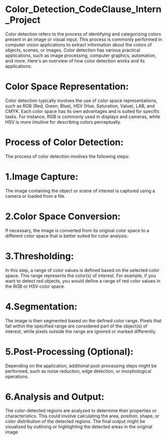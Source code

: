 # Color_Detection_CodeClause_Intern_Project

Color detection refers to the process of identifying and categorizing colors present in an image or visual input. This process is commonly performed in computer vision applications to extract information about the colors of objects, scenes, or images. Color detection has various practical applications, such as image processing, computer graphics, automation, and more. Here's an overview of how color detection works and its applications:

# Color Space Representation:
Color detection typically involves the use of color space representations, such as RGB (Red, Green, Blue), HSV (Hue, Saturation, Value), LAB, and CMYK. Each color space has its own advantages and is suited for specific tasks. For instance, RGB is commonly used in displays and cameras, while HSV is more intuitive for describing colors perceptually.

# Process of Color Detection:
The process of color detection involves the following steps:

# 1.Image Capture: 
The image containing the object or scene of interest is captured using a camera or loaded from a file.

# 2.Color Space Conversion:
If necessary, the image is converted from its original color space to a different color space that is better suited for color analysis.

# 3.Thresholding:
In this step, a range of color values is defined based on the selected color space. This range represents the color(s) of interest. For example, if you want to detect red objects, you would define a range of red color values in the RGB or HSV color space.

# 4.Segmentation:
The image is then segmented based on the defined color range. Pixels that fall within the specified range are considered part of the object(s) of interest, while pixels outside the range are ignored or marked differently.

# 5.Post-Processing (Optional):
Depending on the application, additional post-processing steps might be performed, such as noise reduction, edge detection, or morphological operations.

# 6.Analysis and Output:
The color-detected regions are analyzed to determine their properties or characteristics. This could involve calculating the area, position, shape, or color distribution of the detected regions. The final output might be visualized by outlining or highlighting the detected areas in the original image
